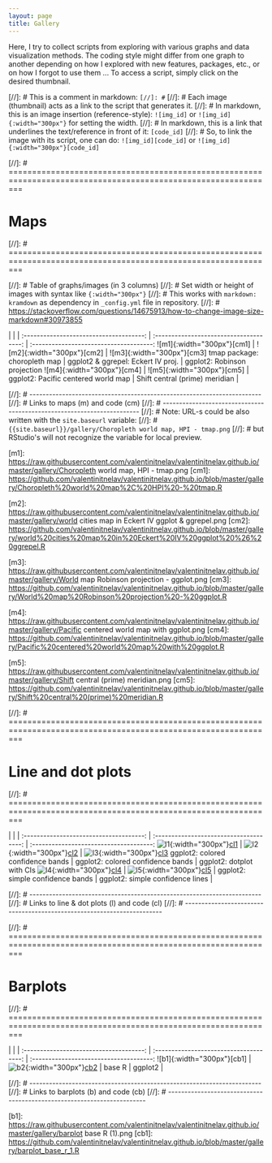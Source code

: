 ```yaml
---
layout: page
title: Gallery
---
```


Here, I try to collect scripts from exploring with various graphs and data visualization methods. The coding style might differ from one graph to another depending on how I explored with new features, packages, etc., or on how I forgot to use them ... To access a script, simply click on the desired thumbnail.

[//]: # This is a comment in markdown: `[//]: #` 
[//]: # Each image (thumbnail) acts as a link to the script that generates it.
[//]: # In markdown, this is an image insertion (reference-style): `![img_id]` or `![img_id]{:width="300px"}` for setting the width.
[//]: # In markdown, this is a link that underlines the text/reference in front of it: `[code_id]` 
[//]: # So, to link the image with its script, one can do: `![img_id][code_id]` or `![img_id]{:width="300px"}[code_id]`


[//]: # ===============================================================================================================
# Maps
[//]: # ===============================================================================================================

[//]: # Table of graphs/images (in 3 columns)
[//]: # Set width or height of images with syntax like `{:width="300px"}`
[//]: # This works with `markdown: kramdown` as dependency in `_config.yml` file in repository.
[//]: # https://stackoverflow.com/questions/14675913/how-to-change-image-size-markdown#30973855

|                                       |                                         |
:-------------------------------------: | :-------------------------------------: | :-------------------------------------:
![m1]{:width="300px"}[cm1]              | ![m2]{:width="300px"}[cm2]              | ![m3]{:width="300px"}[cm3]
tmap package: choropleth map            | ggplot2 & ggrepel: Eckert IV proj.      | ggplot2: Robinson projection
![m4]{:width="300px"}[cm4]              | ![m5]{:width="300px"}[cm5]              |
ggplot2: Pacific centered world map     | Shift central (prime) meridian          |


[//]: # -----------------------------------------------------------------------
[//]: # Links to maps (m) and code (cm)
[//]: # -----------------------------------------------------------------------
[//]: # Note: URL-s could be also written with the `site.baseurl` variable: 
[//]: # `{{site.baseurl}}/gallery/Choropleth world map, HPI - tmap.png`
[//]: # but RStudio's will not recognize the variable for local preview.

[m1]: https://raw.githubusercontent.com/valentinitnelav/valentinitnelav.github.io/master/gallery/Choropleth world map, HPI - tmap.png
[cm1]: https://github.com/valentinitnelav/valentinitnelav.github.io/blob/master/gallery/Choropleth%20world%20map%2C%20HPI%20-%20tmap.R

[m2]: https://raw.githubusercontent.com/valentinitnelav/valentinitnelav.github.io/master/gallery/world cities map in Eckert IV ggplot & ggrepel.png
[cm2]: https://github.com/valentinitnelav/valentinitnelav.github.io/blob/master/gallery/world%20cities%20map%20in%20Eckert%20IV%20ggplot%20%26%20ggrepel.R

[m3]: https://raw.githubusercontent.com/valentinitnelav/valentinitnelav.github.io/master/gallery/World map Robinson projection - ggplot.png
[cm3]: https://github.com/valentinitnelav/valentinitnelav.github.io/blob/master/gallery/World%20map%20Robinson%20projection%20-%20ggplot.R

[m4]: https://raw.githubusercontent.com/valentinitnelav/valentinitnelav.github.io/master/gallery/Pacific centered world map with ggplot.png
[cm4]: https://github.com/valentinitnelav/valentinitnelav.github.io/blob/master/gallery/Pacific%20centered%20world%20map%20with%20ggplot.R

[m5]: https://raw.githubusercontent.com/valentinitnelav/valentinitnelav.github.io/master/gallery/Shift central (prime) meridian.png
[cm5]: https://github.com/valentinitnelav/valentinitnelav.github.io/blob/master/gallery/Shift%20central%20(prime)%20meridian.R


[//]: # ===============================================================================================================
# Line and dot plots
[//]: # ===============================================================================================================

|                                       |                                         |
:-------------------------------------: | :-------------------------------------: | :-------------------------------------:
![l1]{:width="300px"}[cl1]              | ![l2]{:width="300px"}[cl2]              | ![l3]{:width="300px"}[cl3]
ggplot2: colored confidence bands       | ggplot2: colored confidence bands       | ggplot2: dotplot with CIs
![l4]{:width="300px"}[cl4]              | ![l5]{:width="300px"}[cl5]              |
ggplot2: simple confidence bands        | ggplot2: simple confidence lines        |

[//]: # -----------------------------------------------------------------------
[//]: # Links to line & dot plots (l) and code (cl)
[//]: # -----------------------------------------------------------------------

[l1]: https://raw.githubusercontent.com/valentinitnelav/valentinitnelav.github.io/master/gallery/colored_confidence_bands.png
[cl1]: https://github.com/valentinitnelav/valentinitnelav.github.io/blob/master/gallery/colored_confidence_bands.R

[l2]: https://raw.githubusercontent.com/valentinitnelav/valentinitnelav.github.io/master/gallery/colored_confidence_lines.png
[cl2]: https://github.com/valentinitnelav/valentinitnelav.github.io/blob/master/gallery/colored_confidence_lines.R

[l3]: https://raw.githubusercontent.com/valentinitnelav/valentinitnelav.github.io/master/gallery/dotplot_ci_bars.png
[cl3]: https://github.com/valentinitnelav/valentinitnelav.github.io/blob/master/gallery/dotplot_ci_bars.R

[l4]: https://raw.githubusercontent.com/valentinitnelav/valentinitnelav.github.io/master/gallery/simple_confidence_bands.png
[cl4]: https://github.com/valentinitnelav/valentinitnelav.github.io/blob/master/gallery/simple_confidence_bands.R

[l5]: https://raw.githubusercontent.com/valentinitnelav/valentinitnelav.github.io/master/gallery/simple_confidence_lines.png
[cl5]: https://github.com/valentinitnelav/valentinitnelav.github.io/blob/master/gallery/simple_confidence_lines.R


[//]: # ===============================================================================================================
# Barplots
[//]: # ===============================================================================================================

|                                       |                                         |
:-------------------------------------: | :-------------------------------------: | :-------------------------------------:
![b1]{:width="300px"}[cb1]              | ![b2]{:width="300px"}[cb2]              | 
base R                                  | ggplot2                                 |


[//]: # -----------------------------------------------------------------------
[//]: # Links to barplots (b) and code (cb)
[//]: # -----------------------------------------------------------------------

[b1]: https://raw.githubusercontent.com/valentinitnelav/valentinitnelav.github.io/master/gallery/barplot base R (1).png
[cb1]: https://github.com/valentinitnelav/valentinitnelav.github.io/blob/master/gallery/barplot_base_r_1.R

[b2]: https://raw.githubusercontent.com/valentinitnelav/valentinitnelav.github.io/master/gallery/barplot_ggplot_dodged_1.png
[cb2]: https://github.com/valentinitnelav/valentinitnelav.github.io/blob/master/gallery/barplot_ggplot_dodged_1.R